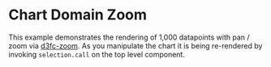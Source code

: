# Chart Domain Zoom

This example demonstrates the rendering of 1,000 datapoints with pan / zoom via [d3fc-zoom](https://github.com/d3fc/d3fc/tree/master/packages/d3fc-zoom). As you manipulate the chart it is being re-rendered by invoking `selection.call` on the top level component.
